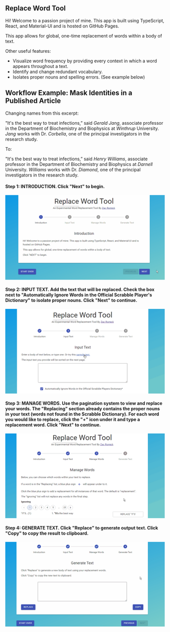 ## Replace Word Tool

Hi! Welcome to a passion project of mine. This app is built using TypeScript, React, and Material-UI and is hosted on GitHub Pages.

This app allows for global, one-time replacement of words within a body of text.

Other useful features:
* Visualize word frequency by providing every context in which a word appears throughout a text.
* Identify and change redundant vocabulary.
* Isolates proper nouns and spelling errors. (See example below)

## Workflow Example: Mask Identities in a Published Article

Changing names from this excerpt:

"It's the best way to treat infections,” said *Gerald Jang*, associate professor in the Department of Biochemistry and Biophysics at *Winthrup* University. *Jang* works with Dr. *Corbella*, one of the principal investigators in the research study.

To:

"It's the best way to treat infections,” said *Henry Williams*, associate professor in the Department of Biochemistry and Biophysics at *Darnell* University. *Williams* works with Dr. *Diamond*, one of the principal investigators in the research study.

#### Step 1: INTRODUCTION. Click "Next" to begin.

![Introduction Example](public/images/intro-1.gif "Introduction")

#### Step 2: INPUT TEXT. Add the text that will be replaced. Check the box next to "Automatically Ignore Words in the Official Scrabble Player's Dictionary" to isolate proper nouns. Click "Next" to continue.

![Input Text Example](public/images/inputText-1.gif "Input Text")

#### Step 3: MANAGE WORDS. Use the pagination system to view and replace your words. The "Replacing" section already contains the proper nouns in your text (words not found in the Scrabble Dictionary). For each word you would like to replace, click the "+" icon under it and type a replacement word. Click "Next" to continue.

![Manage Words Example](public/images/manageWords-1.gif "Manage Words")

#### Step 4: GENERATE TEXT. Click "Replace" to generate output text. Click "Copy" to copy the result to clipboard.

![Generate Text Example](public/images/generateText-1.gif "Generate Text")